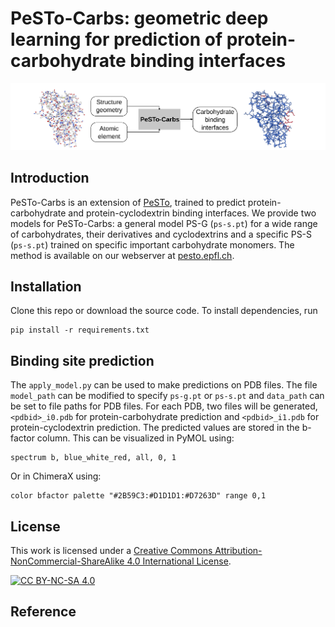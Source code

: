 # PeSTo-Carbs: geometric deep learning for prediction of protein-carbohydrate binding interfaces
![pesto carbs summary](img/pesto_carbs_summary.jpg)

## Introduction
PeSTo-Carbs is an extension of [PeSTo](https://github.com/LBM-EPFL/PeSTo), trained to predict protein-carbohydrate and protein-cyclodextrin binding interfaces. We provide two models for PeSTo-Carbs: a general model PS-G (`ps-s.pt`) for a wide range of carbohydrates, their derivatives and cyclodextrins and a specific PS-S (`ps-s.pt`) trained on specific important carbohydrate monomers. The method is available on our webserver at [pesto.epfl.ch](https://pesto.epfl.ch/).    

## Installation
Clone this repo or download the source code. To install dependencies, run
```
pip install -r requirements.txt
```
## Binding site prediction
The `apply_model.py` can be used to make predictions on PDB files. The file `model_path` can be modified to specify `ps-g.pt` or `ps-s.pt` and `data_path` can be set to file paths for PDB files. For each PDB, two files will be generated, `<pdbid>_i0.pdb` for protein-carbohydrate prediction and `<pdbid>_i1.pdb` for protein-cyclodextrin prediction. The predicted values are stored in the b-factor column. This can be visualized in PyMOL using:
```
spectrum b, blue_white_red, all, 0, 1
```
Or in ChimeraX using:
```
color bfactor palette "#2B59C3:#D1D1D1:#D7263D" range 0,1
```

## License

This work is licensed under a
[Creative Commons Attribution-NonCommercial-ShareAlike 4.0 International License][cc-by-nc-sa].

[![CC BY-NC-SA 4.0][cc-by-nc-sa-image]][cc-by-nc-sa]

[cc-by-nc-sa]: http://creativecommons.org/licenses/by-nc-sa/4.0/
[cc-by-nc-sa-image]: https://licensebuttons.net/l/by-nc-sa/4.0/88x31.png
[cc-by-nc-sa-shield]: https://img.shields.io/badge/License-CC%20BY--NC--SA%204.0-lightgrey.svg

## Reference
